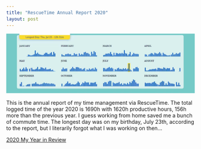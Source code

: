 ```yaml
---
title: "RescueTime Annual Report 2020"
layout: post
---
```


![rescuetime](/assets/img/\20210101/rescuetime.jpg)

This is the annual report of my time management via RescueTime. The total logged time of the year 2020 is 1690h with 1620h productive hours, 156h more than the previous year. I guess working from home saved me a bunch of commute time. The longest day was on my birthday, July 23th,  according to the report, but I literarily forgot what I was working on then...

[2020 My Year in Review](https://www.rescuetime.com//year-in-review/2020)
